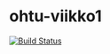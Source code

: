 # ohtu-viikko1

[![Build Status](https://travis-ci.org/jmartika/ohtu-viikko1.svg?branch=master)](https://travis-ci.org/jmartika/ohtu-viikko1)
